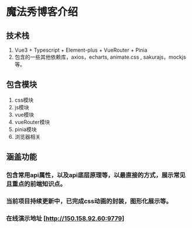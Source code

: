 # 魔法秀博客介绍
## 技术栈
1. Vue3 + Typescript + Element-plus + VueRouter + Pinia
2. 包含的一些其他依赖库，axios，echarts, animate.css , sakurajs，mockjs等。
## 包含模块
1. css模块
2. js模块
3. vue模块
4. vueRouter模块
5. pinia模块
6. 浏览器相关
## 涵盖功能
### 包含常用api属性，以及api底层原理等，以最直接的方式，展示常见且重点的前端知识点。
### 当前项目持续更新中，已完成css动画的封装，图形化展示等。
### 在线演示地址 [http://150.158.92.60:9779]